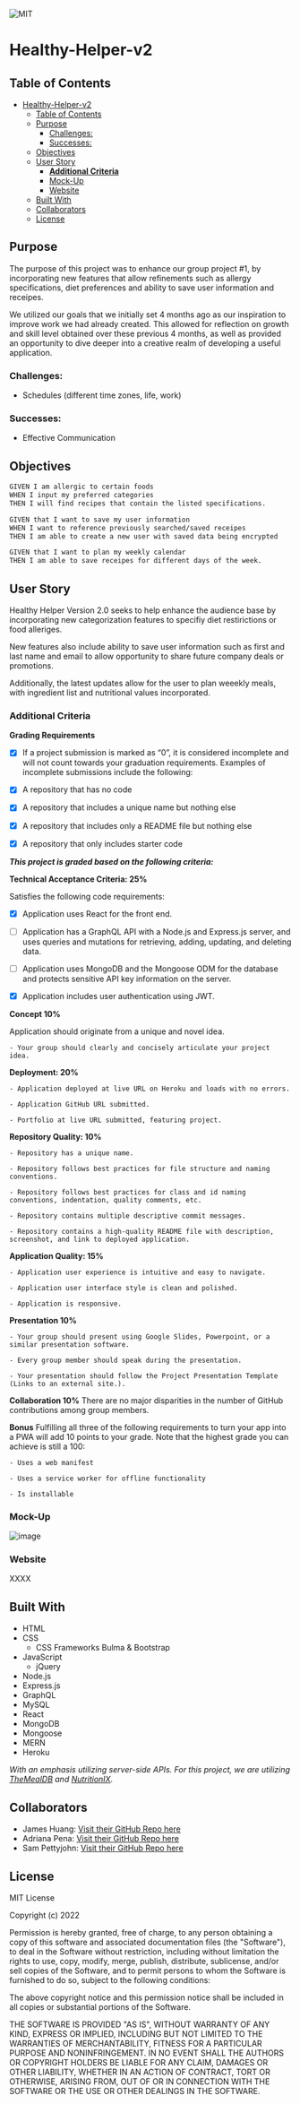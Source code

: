 ![MIT](https://img.shields.io/badge/License-MIT-blue)

# Healthy-Helper-v2

## Table of Contents

- [Healthy-Helper-v2](#healthy-helper-v2)
  - [Table of Contents](#table-of-contents)
  - [Purpose](#purpose)
    - [Challenges:](#challenges)
    - [Successes:](#successes)
  - [Objectives](#objectives)
  - [User Story](#user-story)
    - [**Additional Criteria**](#additional-criteria)
    - [Mock-Up](#mock-up)
    - [Website](#website)
  - [Built With](#built-with)
  - [Collaborators](#collaborators)
  - [License](#license)

## Purpose
The purpose of this project was to enhance our group project #1, by incorporating new features that allow refinements such as allergy specifications, diet preferences and ability to save user information and receipes.

We utilized our goals that we initially set 4 months ago as our inspiration to improve work we had already created. This allowed for reflection on growth and skill level obtained over these previous 4 months, as well as provided an opportunity to dive deeper into a creative realm of developing a useful application. 

### Challenges: 
- Schedules (different time zones, life, work)

### Successes: 
- Effective Communication 


## Objectives
```md
GIVEN I am allergic to certain foods
WHEN I input my preferred categories
THEN I will find recipes that contain the listed specifications. 

GIVEN that I want to save my user information 
WHEN I want to reference previously searched/saved receipes
THEN I am able to create a new user with saved data being encrypted

GIVEN that I want to plan my weekly calendar
THEN I am able to save receipes for different days of the week.
```
## User Story 

Healthy Helper Version 2.0 seeks to help enhance the audience base by incorporating new categorization features to specifiy diet restirictions or food alleriges. 

New features also include ability to save user information such as first and last name and email to allow opportunity to share future company deals or promotions.

Additionally, the latest updates allow for the user to plan weeekly meals, with ingredient list and nutritional values incorporated.


### **Additional Criteria**

**Grading Requirements**

- [x] If a project submission is marked as “0”, it is considered incomplete and will not count towards your graduation requirements. Examples of incomplete submissions include the following:

- [x] A repository that has no code

- [x] A repository that includes a unique name but nothing else

- [x] A repository that includes only a README file but nothing else

- [x] A repository that only includes starter code

***This project is graded based on the following criteria:***

**Technical Acceptance Criteria: 25%**

  Satisfies the following code requirements:

- [x] Application uses React for the front end.

- [ ] Application has a GraphQL API with a Node.js and Express.js server, and uses queries and mutations for retrieving, adding, updating, and deleting data.

- [ ] Application uses MongoDB and the Mongoose ODM for the database and protects sensitive API key information on the server.

- [x] Application includes user authentication using JWT.

**Concept 10%**

Application should originate from a unique and novel idea.

    - Your group should clearly and concisely articulate your project idea.

**Deployment: 20%**

    - Application deployed at live URL on Heroku and loads with no errors.

    - Application GitHub URL submitted.

    - Portfolio at live URL submitted, featuring project.

**Repository Quality: 10%**

    - Repository has a unique name.

    - Repository follows best practices for file structure and naming conventions.

    - Repository follows best practices for class and id naming conventions, indentation, quality comments, etc.

    - Repository contains multiple descriptive commit messages.

    - Repository contains a high-quality README file with description, screenshot, and link to deployed application.

**Application Quality: 15%**
 
    - Application user experience is intuitive and easy to navigate.
    
    - Application user interface style is clean and polished.
    
    - Application is responsive.

**Presentation 10%**
  
    - Your group should present using Google Slides, Powerpoint, or a similar presentation software.
  
    - Every group member should speak during the presentation.
  
    - Your presentation should follow the Project Presentation Template (Links to an external site.).

**Collaboration 10%**
There are no major disparities in the number of GitHub contributions among group members.

**Bonus**
Fulfilling all three of the following requirements to turn your app into a PWA will add 10 points to your grade. Note that the highest grade you can achieve is still a 100:

    - Uses a web manifest

    - Uses a service worker for offline functionality

    - Is installable



### Mock-Up

![image](.)

### Website
XXXX

## Built With

- HTML
- CSS
    - CSS Frameworks Bulma & Bootstrap
- JavaScript
    - jQuery
- Node.js
- Express.js
- GraphQL
- MySQL
- React
- MongoDB
- Mongoose
- MERN
- Heroku


*With an emphasis utilizing server-side APIs. For this project, we are utilizing [TheMealDB](https://www.themealdb.com/api.php) and [NutritionIX](https://docs.google.com/document/d/1_q-K-ObMTZvO0qUEAxROrN3bwMujwAN25sLHwJzliK0/edit#heading=h.jpcgv4yap78u).*


## Collaborators

- James Huang: [Visit their GitHub Repo here](https://github.com/mrxanthic)
- Adriana Pena: [Visit their GitHub Repo here](https://github.com/adrianapvent)
- Sam Pettyjohn: [Visit their GitHub Repo here](https://github.com/sam-pettyjohn)

## License
MIT License

Copyright (c) 2022 

Permission is hereby granted, free of charge, to any person obtaining a copy
of this software and associated documentation files (the "Software"), to deal
in the Software without restriction, including without limitation the rights
to use, copy, modify, merge, publish, distribute, sublicense, and/or sell
copies of the Software, and to permit persons to whom the Software is
furnished to do so, subject to the following conditions:

The above copyright notice and this permission notice shall be included in all
copies or substantial portions of the Software.

THE SOFTWARE IS PROVIDED "AS IS", WITHOUT WARRANTY OF ANY KIND, EXPRESS OR IMPLIED, INCLUDING BUT NOT LIMITED TO THE WARRANTIES OF MERCHANTABILITY, FITNESS FOR A PARTICULAR PURPOSE AND NONINFRINGEMENT. IN NO EVENT SHALL THE AUTHORS OR COPYRIGHT HOLDERS BE LIABLE FOR ANY CLAIM, DAMAGES OR OTHER LIABILITY, WHETHER IN AN ACTION OF CONTRACT, TORT OR OTHERWISE, ARISING FROM, OUT OF OR IN CONNECTION WITH THE SOFTWARE OR THE USE OR OTHER DEALINGS IN THE SOFTWARE.

